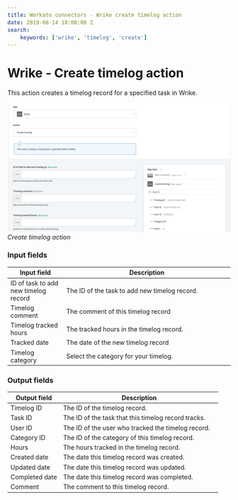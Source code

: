 ```yaml
---
title: Workato connectors - Wrike create timelog action
date: 2019-06-14 18:00:00 Z
search:
    keywords: ['wrike', 'timelog', 'create']
---
```


# Wrike - Create timelog action

This action creates a timelog record for a specified task in Wrike.

![Create timelog action](/assets/images/connectors/Wrike/create-timelog-action.png)
*Create timelog action*

### Input fields

<table class="unchanged rich-diff-level-one">
  <thead>
    <tr>
      <th width='25%'>Input field</th>
      <th>Description</th>
    </tr>
  </thead>
  <tbody>
    <tr>
      <td>ID of task to add new timelog record</td>
      <td>
        The ID of the task to add new timelog record.
      </td>
    </tr>
    <tr>
      <td>Timelog comment</td>
      <td>
        The comment of this timelog record
      </td>
    </tr>
    <tr>
      <td>Timelog tracked hours</td>
      <td>
        The tracked hours in the timelog record.
      </td>    
    </tr>
    <tr>
      <td>Tracked date</td>
      <td>
        The date of the new timelog record
      </td>    
    </tr>
    <tr>
      <td>Timelog category</td>
      <td>
        Select the category for your timelog.
      </td>
    </tr>
  </tbody>
</table>

### Output fields

<table class="unchanged rich-diff-level-one">
  <thead>
    <tr>
        <th width='25%'>Output field</th>
        <th>Description</th>
    </tr>
  </thead>
  <tbody>
    <tr>
      <td>Timelog ID</td>
      <td>
        The ID of the timelog record.
      </td>
    </tr><tr>
      <td>Task ID</td>
      <td>
        The ID of the task that this timelog record tracks.
      </td>
    </tr>  
    <tr>
      <td>User ID</td>
      <td>
        The ID of the user who tracked the timelog record.
      </td>
    </tr>
    <tr>
      <td>Category ID</td>
      <td>
        The ID of the category of this timelog record.
      </td>
    </tr>
    <tr>
      <td>Hours</td>
      <td>
        The hours tracked in the timelog record.
      </td>
    </tr>
    <tr>
      <td>Created date</td>
      <td>
        The date this timelog record was created.
      </td>
    </tr>
    <tr>
      <td>Updated date</td>
      <td>
        The date this timelog record was updated.
      </td>
    </tr>
    <tr>
      <td>Completed date</td>
      <td>
       The date this timelog record was completed.
     </td>
    </tr>
    <tr>
      <td>Comment</td>
      <td>
        The comment to this timelog record.
      </td>
    </tr>
  </tbody>
</table>
